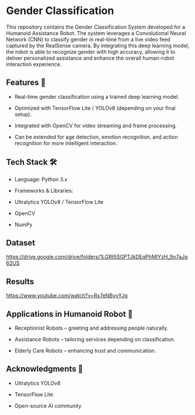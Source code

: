 # Gender Classification
This repository contains the Gender Classification System developed for a Humanoid Assistance Robot.
The system leverages a Convolutional Neural Network (CNN) to classify gender in real-time from a live video feed captured by the RealSense camera. By integrating this deep learning model, the robot is able to recognize gender with high accuracy, allowing it to deliver personalized assistance and enhance the overall human-robot interaction experience.

## Features 🚀

* Real-time gender classification using a trained deep learning model.

* Optimized with TensorFlow Lite / YOLOv8 (depending on your final setup).

* Integrated with OpenCV for video streaming and frame processing.

* Can be extended for age detection, emotion recognition, and action recognition for more intelligent interaction.

## Tech Stack 🛠️

* Language: Python 3.x

* Frameworks & Libraries:

* Ultralytics YOLOv8 / TensorFlow Lite

* OpenCV

* NumPy

## Dataset

https://drive.google.com/drive/folders/1LGRt5SGPTJkDEqPhMIYzH_9o7aJq62US

## Results

https://www.youtube.com/watch?v=Rx7eNByvYJg

## Applications in Humanoid Robot 🤖

* Receptionist Robots – greeting and addressing people naturally.

* Assistance Robots – tailoring services depending on classification.

* Elderly Care Robots – enhancing trust and communication.

## Acknowledgments 🙌

* Ultralytics YOLOv8

* TensorFlow Lite

* Open-source AI community
